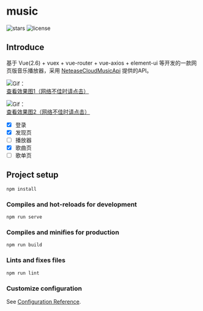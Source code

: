 # music

![stars](https://img.shields.io/github/stars/nanvon/music)
![license](https://img.shields.io/github/license/nanvon/music)

## Introduce

基于 Vue(2.6) + vuex + vue-router + vue-axios + element-ui
等开发的一款网页版音乐播放器，采用 [NeteaseCloudMusicApi](https://github.com/Binaryify/NeteaseCloudMusicApi) 提供的API。

![Gif：](src/assets/gif1.gif)  
[查看效果图1（网络不佳时请点击）](https://img.nanvon.cn/2021-1122-22:03:48:243.gif)

![Gif：](src/assets/gif2.gif)  
[查看效果图2（网络不佳时请点击）](https://img.nanvon.cn/2021-1124-16:37:34:089.gif)

- [x] 登录
- [x] 发现页
- [ ] 播放器
- [x] 歌曲页
- [ ] 歌单页

## Project setup

```
npm install
```

### Compiles and hot-reloads for development

```
npm run serve
```

### Compiles and minifies for production

```
npm run build
```

### Lints and fixes files

```
npm run lint
```

### Customize configuration

See [Configuration Reference](https://cli.vuejs.org/config/).
